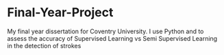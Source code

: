 # Final-Year-Project
My final year dissertation for Coventry University. I use Python and to assess the accuracy of Supervised Learning vs Semi Supervised Learning in the detection of strokes
